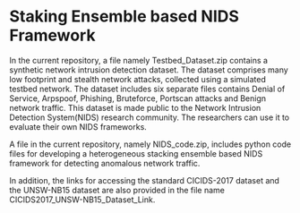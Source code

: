 # Staking Ensemble based NIDS Framework

In the current repository, a file namely Testbed_Dataset.zip contains a synthetic network intrusion detection dataset. The dataset comprises many low footprint and stealth network attacks, collected using a simulated testbed network. The dataset includes six separate files contains Denial of Service, Arpspoof, Phishing, Bruteforce, Portscan attacks and Benign network traffic. This dataset is made public to the Network Intrusion Detection System(NIDS) research community. The researchers can use it to evaluate their own NIDS frameworks. 

A file in the current repository, namely NIDS_code.zip, includes python code files for developing a heterogeneous stacking ensemble based NIDS framework for detecting anomalous network traffic. 

In addition, the links for accessing the standard CICIDS-2017 dataset and the UNSW-NB15 dataset are also provided in the file name CICIDS2017_UNSW-NB15_Dataset_Link.
